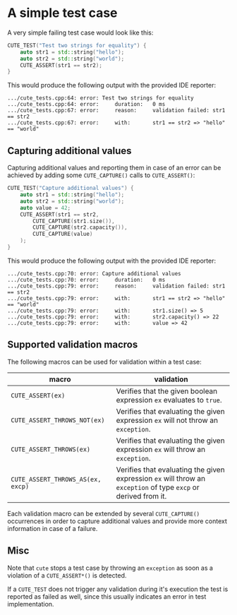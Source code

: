 # A simple test case

A very simple failing test case would look like this:

```C++
CUTE_TEST("Test two strings for equality") {
    auto str1 = std::string("hello");
    auto str2 = std::string("world");
    CUTE_ASSERT(str1 == str2);
}
```

This would produce the following output with the provided IDE reporter:

```text
.../cute_tests.cpp:64: error: Test two strings for equality
.../cute_tests.cpp:64: error:     duration:   0 ms
.../cute_tests.cpp:67: error:     reason:     validation failed: str1 == str2
.../cute_tests.cpp:67: error:     with:       str1 == str2 => "hello" == "world"
```

## Capturing additional values

Capturing additional values and reporting them in case of an error can be achieved by adding some `CUTE_CAPTURE()` calls to `CUTE_ASSERT()`:

```C++
CUTE_TEST("Capture additional values") {
    auto str1 = std::string("hello");
    auto str2 = std::string("world");
    auto value = 42;
    CUTE_ASSERT(str1 == str2,
        CUTE_CAPTURE(str1.size()),
        CUTE_CAPTURE(str2.capacity()),
        CUTE_CAPTURE(value)
    );
}
```

This would produce the following output with the provided IDE reporter:

```text
.../cute_tests.cpp:70: error: Capture additional values
.../cute_tests.cpp:70: error:     duration:   0 ms
.../cute_tests.cpp:79: error:     reason:     validation failed: str1 == str2
.../cute_tests.cpp:79: error:     with:       str1 == str2 => "hello" == "world"
.../cute_tests.cpp:79: error:     with:       str1.size() => 5
.../cute_tests.cpp:79: error:     with:       str2.capacity() => 22
.../cute_tests.cpp:79: error:     with:       value => 42
```

## Supported validation macros

The following macros can be used for validation within a test case:

macro                             | validation
--------------------------------- | ----------
`CUTE_ASSERT(ex)`                 | Verifies that the given boolean expression `ex` evaluates to `true`.
`CUTE_ASSERT_THROWS_NOT(ex)`      | Verifies that evaluating the given expression `ex` will not throw an `exception`.
`CUTE_ASSERT_THROWS(ex)`          | Verifies that evaluating the given expression `ex` will throw an `exception`.
`CUTE_ASSERT_THROWS_AS(ex, excp)` | Verifies that evaluating the given expression `ex` will throw an `exception` of type `excp` or derived from it.

Each validation macro can be extended by several `CUTE_CAPTURE()` occurrences in order to capture additional values and provide more context information in case of a failure.

## Misc

Note that `cute` stops a test case by throwing an `exception` as soon as a violation of a `CUTE_ASSERT*()` is detected.

If a `CUTE_TEST` does not trigger any validation during it's execution the test is reported as failed as well, since this usually indicates an error in test implementation.
